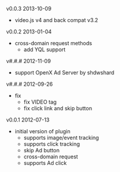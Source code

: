 v0.0.3 2013-10-09
  * video.js v4 and back compat v3.2

v0.0.2 2013-01-04
  * cross-domain request methods
    - add YQL support

v#.#.# 2012-11-09
  * support OpenX Ad Server by shdwshard

v#.#.# 2012-09-26
  * fix
    - fix VIDEO tag
    - fix click link and skip button

v0.0.1 2012-07-13
  * initial version of plugin
    - supports image/event tracking
    - supports click tracking
    - skip Ad button
    - cross-domain request
    - supports Ad click

  